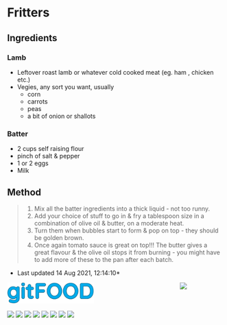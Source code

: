 # Fritters

## Ingredients

### Lamb

- Leftover roast lamb or whatever cold cooked meat (eg. ham , chicken etc.)
- Vegies, any sort you want, usually
    - corn
    - carrots
    - peas
    - a bit of onion or shallots

### Batter

- 2 cups self raising flour
- pinch of salt & pepper
- 1 or 2 eggs
- Milk 

## Method

> 1. Mix all the batter ingredients into a thick liquid - not too runny.
> 2. Add your choice of stuff to go in & fry a tablespoon size in a combination of olive oil & butter, on a moderate heat.
> 3. Turn them when bubbles start to form & pop on top - they should be golden brown. 
> 4. Once again tomato sauce is great on top!!! The butter gives a great flavour & the olive oil stops it from burning - you might have to add more of these to the pan after each batch.

* Last updated 14 Aug 2021, 12:14:10*


<img src="../images/logo_sm.png" width="40%" />

<img src="https://profile-counter.glitch.me/gitfood_fritters/count.svg" width="20%" align="right" />

<img src="https://img.shields.io/badge/leftovers-blue.svg" /> <img src="https://img.shields.io/badge/lamb-blue.svg" /> <img src="https://img.shields.io/badge/ham-blue.svg" /> <img src="https://img.shields.io/badge/chicken-blue.svg" /> <img src="https://img.shields.io/badge/vegetables-blue.svg" /> <img src="https://img.shields.io/badge/fried-blue.svg" /> <img src="https://img.shields.io/badge/family-blue.svg" /> <img src="https://img.shields.io/badge/dairy-blue.svg" /> 
